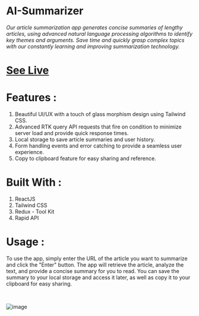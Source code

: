 # AI-Summarizer
*Our article summarization app generates concise summaries of lengthy articles, using advanced natural language processing algorithms to identify key themes and arguments. Save time and quickly grasp complex topics with our constantly learning and improving summarization technology.*

# <a href="https://ai-article-summarizer-summz.netlify.app/">See Live</a>

# Features :
1.   Beautiful UI/UX with a touch of glass morphism design using Tailwind CSS.
2.   Advanced RTK query API requests that fire on condition to minimize server load and provide quick response times.
3.   Local storage to save article summaries and user history.
4.   Form handling events and error catching to provide a seamless user experience.
5.   Copy to clipboard feature for easy sharing and reference.

# Built With :
1.   ReactJS
2.   Tailwind CSS
3.   Redux - Tool Kit
4.   Rapid API


# Usage :
To use the app, simply enter the URL of the article you want to summarize and click the "Enter" button. The app will retrieve the article, analyze the text, and provide a concise summary for you to read. You can save the summary to your local storage and access it later, as well as copy it to your clipboard for easy sharing.

<br/>


![image](https://github.com/RiteshKumarShukla/AI-Summarizer/assets/110231091/7e57b81b-f5e6-4f0f-b472-5b4ba1703b27)
